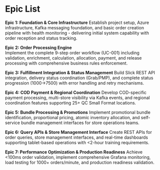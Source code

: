 # Epic List

**Epic 1: Foundation & Core Infrastructure**
Establish project setup, Azure infrastructure, Kafka messaging foundation, and basic order creation pipeline with health monitoring - delivering initial system capability with order reception and status tracking.

**Epic 2: Order Processing Engine**  
Implement the complete 9-step order workflow (UC-001) including validation, enrichment, calculation, allocation, payment, and release processing with comprehensive business rules enforcement.

**Epic 3: Fulfillment Integration & Status Management**
Build Slick REST API integration, delivery status coordination (Grab/PMP), and complete status progression (1000→7500) with error handling and retry mechanisms.

**Epic 4: COD Payment & Regional Coordination**
Develop COD-specific payment processing, multi-store visibility via Kafka events, and regional coordination features supporting 25+ QC Small Format locations.

**Epic 5: Bundle Processing & Promotions**
Implement promotional bundle identification, proportional pricing, atomic inventory allocation, and self-service bundle management interfaces for store operations teams.

**Epic 6: Query APIs & Store Management Interface**
Create REST APIs for order queries, store management interfaces, and real-time dashboards supporting tablet-based operations with <2-hour training requirements.

**Epic 7: Performance Optimization & Production Readiness**
Achieve <100ms order validation, implement comprehensive Grafana monitoring, load testing for 1000+ orders/minute, and production readiness validation.